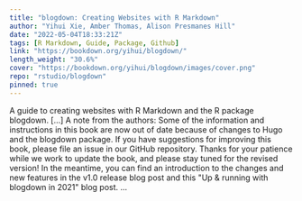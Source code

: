 ```yaml
---
title: "blogdown: Creating Websites with R Markdown"
author: "Yihui Xie, Amber Thomas, Alison Presmanes Hill"
date: "2022-05-04T18:33:21Z"
tags: [R Markdown, Guide, Package, Github]
link: "https://bookdown.org/yihui/blogdown/"
length_weight: "30.6%"
cover: "https://bookdown.org/yihui/blogdown/images/cover.png"
repo: "rstudio/blogdown"
pinned: true
---
```


A guide to creating websites with R Markdown and the R package blogdown. [...] A note from the authors: Some of the information and instructions in this book are now out of date because of changes to Hugo and the blogdown package.
If you have suggestions for improving this book, please file an issue in our GitHub repository.
Thanks for your patience while we work to update the book, and please stay tuned for the revised version! In the meantime, you can find an introduction to the changes and new features in the v1.0 release blog post and this "Up & running with blogdown in 2021" blog post. ...
